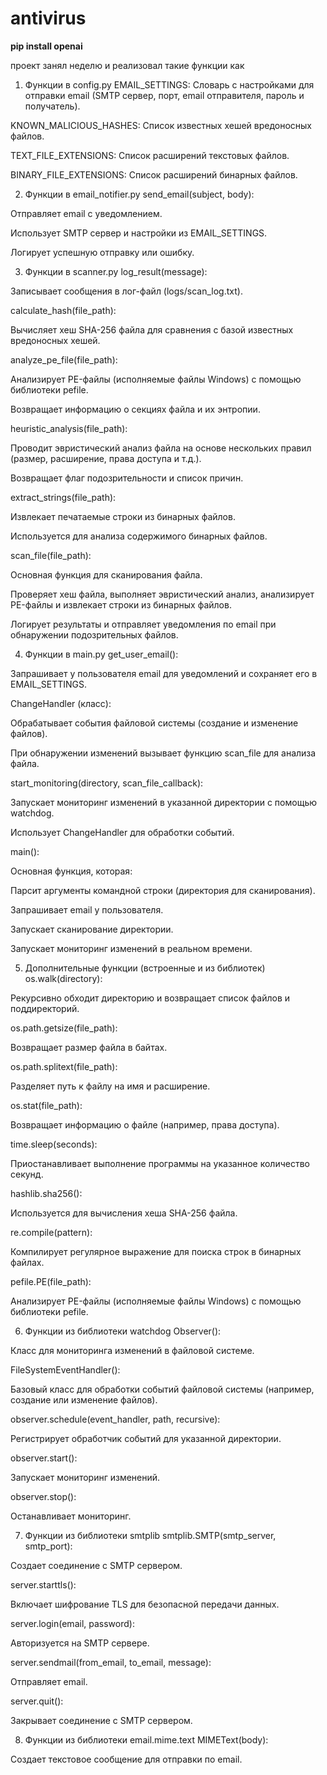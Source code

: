 # antivirus

**pip install openai**

















проект занял неделю и реализовал такие функции как

1. Функции в config.py
EMAIL_SETTINGS: Словарь с настройками для отправки email (SMTP сервер, порт, email отправителя, пароль и получатель).

KNOWN_MALICIOUS_HASHES: Список известных хешей вредоносных файлов.

TEXT_FILE_EXTENSIONS: Список расширений текстовых файлов.

BINARY_FILE_EXTENSIONS: Список расширений бинарных файлов.

2. Функции в email_notifier.py
send_email(subject, body):

Отправляет email с уведомлением.

Использует SMTP сервер и настройки из EMAIL_SETTINGS.

Логирует успешную отправку или ошибку.

3. Функции в scanner.py
log_result(message):

Записывает сообщения в лог-файл (logs/scan_log.txt).

calculate_hash(file_path):

Вычисляет хеш SHA-256 файла для сравнения с базой известных вредоносных хешей.

analyze_pe_file(file_path):

Анализирует PE-файлы (исполняемые файлы Windows) с помощью библиотеки pefile.

Возвращает информацию о секциях файла и их энтропии.

heuristic_analysis(file_path):

Проводит эвристический анализ файла на основе нескольких правил (размер, расширение, права доступа и т.д.).

Возвращает флаг подозрительности и список причин.

extract_strings(file_path):

Извлекает печатаемые строки из бинарных файлов.

Используется для анализа содержимого бинарных файлов.

scan_file(file_path):

Основная функция для сканирования файла.

Проверяет хеш файла, выполняет эвристический анализ, анализирует PE-файлы и извлекает строки из бинарных файлов.

Логирует результаты и отправляет уведомления по email при обнаружении подозрительных файлов.

4. Функции в main.py
get_user_email():

Запрашивает у пользователя email для уведомлений и сохраняет его в EMAIL_SETTINGS.

ChangeHandler (класс):

Обрабатывает события файловой системы (создание и изменение файлов).

При обнаружении изменений вызывает функцию scan_file для анализа файла.

start_monitoring(directory, scan_file_callback):

Запускает мониторинг изменений в указанной директории с помощью watchdog.

Использует ChangeHandler для обработки событий.

main():

Основная функция, которая:

Парсит аргументы командной строки (директория для сканирования).

Запрашивает email у пользователя.

Запускает сканирование директории.

Запускает мониторинг изменений в реальном времени.

5. Дополнительные функции (встроенные и из библиотек)
os.walk(directory):

Рекурсивно обходит директорию и возвращает список файлов и поддиректорий.

os.path.getsize(file_path):

Возвращает размер файла в байтах.

os.path.splitext(file_path):

Разделяет путь к файлу на имя и расширение.

os.stat(file_path):

Возвращает информацию о файле (например, права доступа).

time.sleep(seconds):

Приостанавливает выполнение программы на указанное количество секунд.

hashlib.sha256():

Используется для вычисления хеша SHA-256 файла.

re.compile(pattern):

Компилирует регулярное выражение для поиска строк в бинарных файлах.

pefile.PE(file_path):

Анализирует PE-файлы (исполняемые файлы Windows) с помощью библиотеки pefile.

6. Функции из библиотеки watchdog
Observer():

Класс для мониторинга изменений в файловой системе.

FileSystemEventHandler():

Базовый класс для обработки событий файловой системы (например, создание или изменение файлов).

observer.schedule(event_handler, path, recursive):

Регистрирует обработчик событий для указанной директории.

observer.start():

Запускает мониторинг изменений.

observer.stop():

Останавливает мониторинг.

7. Функции из библиотеки smtplib
smtplib.SMTP(smtp_server, smtp_port):

Создает соединение с SMTP сервером.

server.starttls():

Включает шифрование TLS для безопасной передачи данных.

server.login(email, password):

Авторизуется на SMTP сервере.

server.sendmail(from_email, to_email, message):

Отправляет email.

server.quit():

Закрывает соединение с SMTP сервером.

8. Функции из библиотеки email.mime.text
MIMEText(body):

Создает текстовое сообщение для отправки по email.
